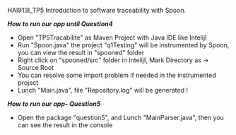 HAI913I_TP5
Introduction to software traceability with Spoon.

**_How to run our app until Question4_**

* Open "TP5Tracabilite" as Maven Project with Java IDE like IntelijI
* Run "Spoon.java" the project "q1Testing" will be instrumented by Spoon, you can view the result in "spooned" folder
* Right click on "spooned/src" folder in IntelijI, Mark Directory as -> Source Root
* You can resolve some import problem if needed in the instrumented project
* Lunch "Main.java", file "Repository.log" will be generated !

 **_How to run our app- Question5_**
 * Open the package "question5", and Lunch "MainParser.java", then you can see the result in the console
